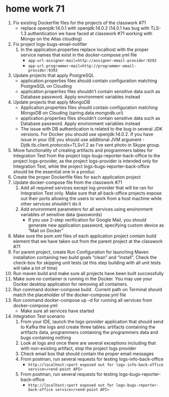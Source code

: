 # home work 71

1. Fix existing Dockerfile files for the projects of the classwork #71
   - replace openjdk:14.0.1 with openjdk:14.0.2 (14.0.1 has bug with TLS-1.3 authentication we have faced at classwork #71 working with Mongo on the Atlas clouding)
1. Fix project logs-bugs-email-notifier
   1. In the application.properties replace localhost with the proper service names that exist in the docker-compose.yml file
      - `app-url-assigner-mail=http://assigner-email-provider:9292`
      - `app-url-programmer-mail=http://programmer-email-provider:9393`
1. Update projects that apply PostgreSQL
   - application.properties files should contain configuration matching PostgreSQL on Clouding
   - application.properties files shouldn’t contain sensitive data such as Database password. Apply environment variables instead
1. Update projects that apply MongoDB
   - Application.properties files should contain configuration matching MongoDB on Clouding (spring.data.mongodb.uri)
   - application.properties files shouldn’t contain sensitive data such as Database password. Apply environment variables instead
   - The issue with DB authentication is related to the bug in several JDK versions. For Docker you should use openjdk:14.0.2. If you have issue in your IDE you should use additional JVM argument -Djdk.tls.client.protocols=TLSv1.2 as I’ve sent photo in Skype group.
1. Move functionality of creating artifacts and programmers tables for Integration Test from the project logs-bugs-reporter-back-office to the project logs-provider, as the project logs-provider is intended only for Integration Test, while the project logs-bugs-reporter-back-office should be the essential one in a produc
1. Create the proper Dockerfile files for each application project
1. Update docker-compose file from the classwork #71
   1. Add all required services except log-provider that will be ran for Integration Test only. Make sure that all back-office projects expose out their ports allowing the users to work from a host machine while other services shouldn’t do it
   1. Add environment parameters for all services using environment variables of sensitive data (passwords)
      - If you use 2-step verification for Google Mail, you should generate new application password, specifying custom device as “Mail on Docker”
1. Make sure the pom.xml files of each application project contain build element that we have taken out from the parent project at the classwork #71
1. For parent project, create Run Configuration for launching Maven installation containing two build goals “clean” and “install”. Check the check-box for skipping unit tests (at this step building with all unit tests will take a lot of time)
1. Run maven build and make sure all projects have been built successfully
1. Make sure no container is running in the Docker. You may use your Docker desktop application for removing all containers.
1. Run command docker-compose build . Current path on Terminal should match the placeholder of the docker-compose.yml file
1. Run command docker-compose up –d for running all services from docker-compose.yml
   - Make sure all services have started
1. Integration Test scenario
   1. From your IDE, launch the logs-provider application that should send to Kafka the logs and create three tables: artifacts containing the artifacts data, programmers containing the programmers data and bugs containing nothing
   1. Look at logs and once there are several exceptions including that with non-existing artifact, stop the project logs provider
   1. Check email box that should contain the proper email messages
   1. From postman, run several requests for testing logs-info-back-office
      - `http://localhost:<port exposed out for logs-info-back-office service>/<end-point API>`
   1. From postman, run several requests for testing logs-bugs-reporter-back-office
      - `http://localhost:<port exposed out for logs-bugs-reporter-back-office service>/<end-point API>`

